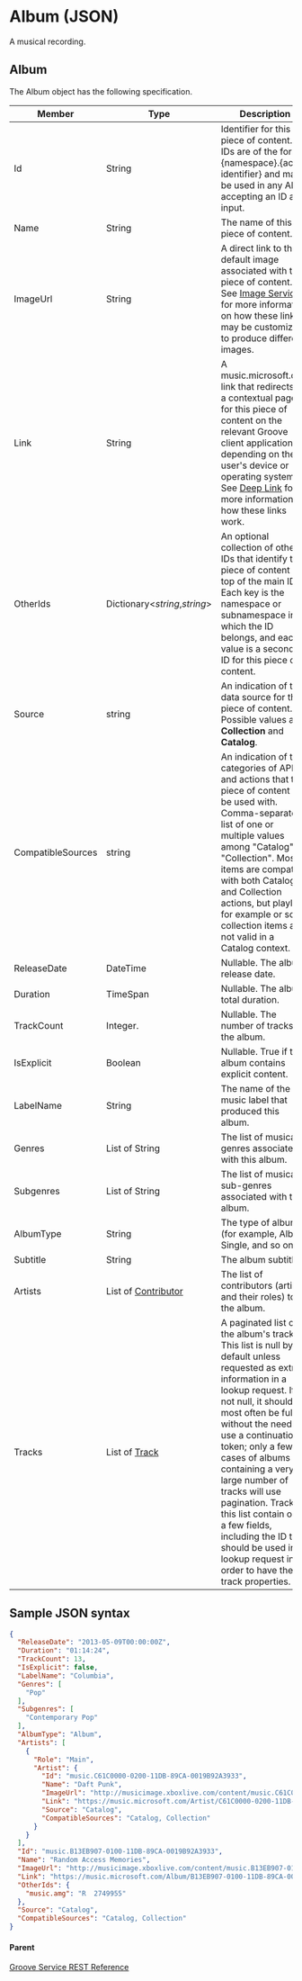 # Album (JSON)
A musical recording.

## Album
The Album object has the following specification.

| **Member**        | **Type**                                                             | **Description**                                                                                                                                                                                                                                                                                                                                                                                                                                                      |
|-------------------|----------------------------------------------------------------------|----------------------------------------------------------------------------------------------------------------------------------------------------------------------------------------------------------------------------------------------------------------------------------------------------------------------------------------------------------------------------------------------------------------------------------------------------------------------|
| Id                | String                                                               | Identifier for this piece of content. All IDs are of the form {namespace}.{actual identifier} and may be used in any API accepting an ID as input.                                                                                                                                                                                                                                                                                                                   |
| Name              | String                                                               | The name of this piece of content.                                                                                                                                                                                                                                                                                                                                                                                                                                   |
| ImageUrl          | String                                                               | A direct link to the default image associated with this piece of content. See [Image Service](../Using-the-Groove-RESTful-Services/Image-Service.md) for more information on how these links may be customized to produce different images.                                                                                                                                                                                                                                          |
| Link              | String                                                               | A music.microsoft.com link that redirects to a contextual page for this piece of content on the relevant Groove client application depending on the user's device or operating system. See [Deep Link](../Using-the-Groove-RESTful-Services/Deep-Link.md) for more information on how these links work.                                                                                                                           |
| OtherIds          | Dictionary&lt;*string*,*string*&gt;                                  | An optional collection of other IDs that identify this piece of content on top of the main ID. Each key is the namespace or subnamespace in which the ID belongs, and each value is a secondary ID for this piece of content.                                                                                                                                                                                                                                        |
| Source            | string                                                               | An indication of the data source for this piece of content. Possible values are **Collection** and **Catalog**.                                                                                                                                                                                                                                                                                                                                                      |
| CompatibleSources | string                                                               | An indication of the categories of APIs and actions that this piece of content can be used with. Comma-separated list of one or multiple values among "Catalog", "Collection". Most items are compatible with both Catalog and Collection actions, but playlists for example or some collection items are not valid in a Catalog context.                                                                                                                            |
| ReleaseDate       | DateTime                                                             | Nullable. The album release date.                                                                                                                                                                                                                                                                                                                                                                                                                                    |
| Duration          | TimeSpan                                                             | Nullable. The album total duration.                                                                                                                                                                                                                                                                                                                                                                                                                                  |
| TrackCount        | Integer.                                                             | Nullable. The number of tracks on the album.                                                                                                                                                                                                                                                                                                                                                                                                                         |
| IsExplicit        | Boolean                                                              | Nullable. True if the album contains explicit content.                                                                                                                                                                                                                                                                                                                                                                                                               |
| LabelName         | String                                                               | The name of the music label that produced this album.                                                                                                                                                                                                                                                                                                                                                                                                                |
| Genres            | List of String                                                       | The list of musical genres associated with this album.                                                                                                                                                                                                                                                                                                                                                                                                               |
| Subgenres         | List of String                                                       | The list of musical sub-genres associated with this album.                                                                                                                                                                                                                                                                                                                                                                                                           |
| AlbumType         | String                                                               | The type of album (for example, Album, Single, and so on).                                                                                                                                                                                                                                                                                                                                                                                                           |
| Subtitle          | String                                                               | The album subtitle.                                                                                                                                                                                                                                                                                                                                                                                                                                                  |
| Artists           | List of [Contributor](JSON_Contributor.md) | The list of contributors (artists and their roles) to the album.                                                                                                                                                                                                                                                                                                                                                                                                     |
| Tracks            | List of [Track](JSON_Track.md)             | A paginated list of the album's tracks. This list is null by default unless requested as extra information in a lookup request. If not null, it should most often be full without the need to use a continuation token; only a few cases of albums containing a very large number of tracks will use pagination. Tracks in this list contain only a few fields, including the ID that should be used in a lookup request in order to have the full track properties. |

## Sample JSON syntax
```json  
{
  "ReleaseDate": "2013-05-09T00:00:00Z",
  "Duration": "01:14:24",
  "TrackCount": 13,
  "IsExplicit": false,
  "LabelName": "Columbia",
  "Genres": [
    "Pop"
  ],
  "Subgenres": [
    "Contemporary Pop"
  ],
  "AlbumType": "Album",
  "Artists": [
    {
      "Role": "Main",
      "Artist": {
        "Id": "music.C61C0000-0200-11DB-89CA-0019B92A3933",
        "Name": "Daft Punk",
        "ImageUrl": "http://musicimage.xboxlive.com/content/music.C61C0000-0200-11DB-89CA-0019B92A3933/image?locale=en-US",
        "Link": "https://music.microsoft.com/Artist/C61C0000-0200-11DB-89CA-0019B92A3933?partnerID=AwesomePartner",
        "Source": "Catalog",
        "CompatibleSources": "Catalog, Collection"
      }
    }
  ],
  "Id": "music.B13EB907-0100-11DB-89CA-0019B92A3933",
  "Name": "Random Access Memories",
  "ImageUrl": "http://musicimage.xboxlive.com/content/music.B13EB907-0100-11DB-89CA-0019B92A3933/image?locale=en-US",
  "Link": "https://music.microsoft.com/Album/B13EB907-0100-11DB-89CA-0019B92A3933?partnerID=AwesomePartner",
  "OtherIds": {
    "music.amg": "R  2749955"
  },
  "Source": "Catalog",
  "CompatibleSources": "Catalog, Collection"
}
```  

#### Parent
[Groove Service REST Reference](Groove-Service-REST-Reference.md)
